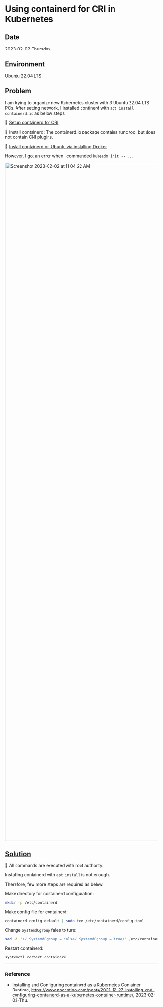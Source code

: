 # Using containerd for CRI in Kubernetes

## Date

2023-02-02-Thursday

## Environment

Ubuntu 22.04 LTS

## Problem

I am trying to organize new Kubernetes cluster with 3 Ubuntu 22.04 LTS PCs. After setting network, I installed continerd with `apt install containerd.io` as below steps.

:key: [Setup containerd for CRI](https://kubernetes.io/docs/setup/production-environment/container-runtimes/#containerd)

:key: [Install containerd](https://github.com/containerd/containerd/blob/main/docs/getting-started.md): The containerd.io package contains runc too, but does not contain CNI plugins.

:key: [Install containerd on Ubuntu via installing Docker](https://docs.docker.com/engine/install/ubuntu/)

However, I got an error when I commanded `kubeadm init -- ...`

<img width="2236" alt="Screenshot 2023-02-02 at 11 04 22 AM" src="https://user-images.githubusercontent.com/20737479/216213128-c0d711f3-864f-4f07-83c8-b7f15561e8f4.png">

## [Solution](https://www.nocentino.com/posts/2021-12-27-installing-and-configuring-containerd-as-a-kubernetes-container-runtime/)

:key: All commands are executed with root authority.

Installing containerd with `apt install` is not enough.

Therefore, few more steps are required as below.

Make directory for containerd configuration:

```Bash
mkdir -p /etc/containerd
```

Make config file for containerd:

```Bash
containerd config default | sudo tee /etc/containerd/config.toml
```

Change `SystemdCgroup` fales to ture:

```Bash
sed -i 's/ SystemdCgroup = false/ SystemdCgroup = true/' /etc/containerd/config.toml
```

Restart containerd:

```Bash
systemctl restart containerd
```

---

### Reference
- Installing and Configuring containerd as a Kubernetes Container Runtime, https://www.nocentino.com/posts/2021-12-27-installing-and-configuring-containerd-as-a-kubernetes-container-runtime/, 2023-02-02-Thu.

